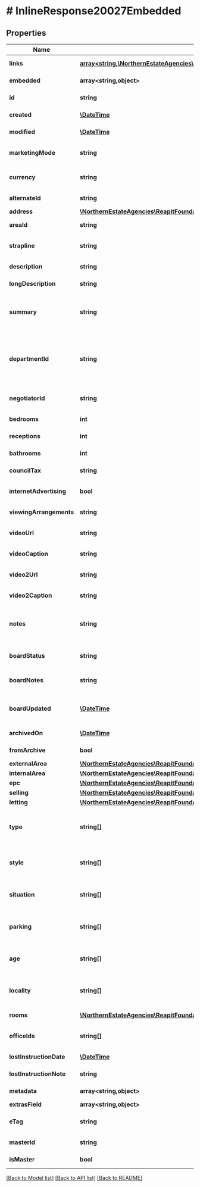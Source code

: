 # # InlineResponse20027Embedded

## Properties

Name | Type | Description | Notes
------------ | ------------- | ------------- | -------------
**links** | [**array<string,\NorthernEstateAgencies\ReapitFoundationsClient\Model\InlineResponse200Links>**](InlineResponse200Links.md) |  | [optional] [readonly]
**embedded** | **array<string,object>** |  | [optional] [readonly]
**id** | **string** | The unique identifier of the property | [optional]
**created** | [**\DateTime**](\DateTime.md) | The date and time when the property was created | [optional]
**modified** | [**\DateTime**](\DateTime.md) | The date and time when the property was last modified | [optional]
**marketingMode** | **string** | The marketing mode of the property (selling/letting/sellingAndLetting) | [optional]
**currency** | **string** | The currency that applies to monetary amounts exposed in the model | [optional]
**alternateId** | **string** | An optional alternative identifier specified for this property | [optional]
**address** | [**\NorthernEstateAgencies\ReapitFoundationsClient\Model\InlineResponse20027Address**](InlineResponse20027Address.md) |  | [optional]
**areaId** | **string** | The unique identifier of the area that the property resides in | [optional]
**strapline** | **string** | The strapline description containing a short summary about the property | [optional]
**description** | **string** | The brief description of the property | [optional]
**longDescription** | **string** | The long description of the property | [optional]
**summary** | **string** | The summary of accommodation, typically short phrases or bullet points describing the key features of the property | [optional]
**departmentId** | **string** | The unique identifier of the department the property is associated with. The property will only match to applicants with the same values set. See the [Platform Glossary](https://foundations-documentation.reapit.cloud/platform-glossary#department) for more information about departments | [optional]
**negotiatorId** | **string** | The unique identifier of the negotiator managing the property | [optional]
**bedrooms** | **int** | The total number of bedrooms in the property | [optional]
**receptions** | **int** | The total number of reception rooms in the property | [optional]
**bathrooms** | **int** | The total number of bathrooms in the property | [optional]
**councilTax** | **string** | The council tax banding of the property (A/B/C/D/E/F/G/H) | [optional]
**internetAdvertising** | **bool** | A flag denoting whether or not this property can be advertised on the internet | [optional]
**viewingArrangements** | **string** | The arrangements regarding viewing the property | [optional]
**videoUrl** | **string** | The url of a video associated with this property, such as a virtual tour | [optional]
**videoCaption** | **string** | The caption for the video url associated with this property | [optional]
**video2Url** | **string** | The url of a second video associated with this property, such as a virtual tour | [optional]
**video2Caption** | **string** | The caption for the second video url associated with this property | [optional]
**notes** | **string** | Any general notes regarding the property. These are not usually exposed to end users and may contain sensitive information about a sale | [optional]
**boardStatus** | **string** | The status of the advertising board sited outside or near to the property | [optional]
**boardNotes** | **string** | Any notes relevant to the advertising board sited outside or near to the property | [optional]
**boardUpdated** | [**\DateTime**](\DateTime.md) | The date the advertising board was last updated (or should be updated when the date is in the future) | [optional]
**archivedOn** | [**\DateTime**](\DateTime.md) | The date and time the property was archived | [optional]
**fromArchive** | **bool** | A flag determining whether or not the property is archived | [optional]
**externalArea** | [**\NorthernEstateAgencies\ReapitFoundationsClient\Model\InlineResponse20027ExternalArea**](InlineResponse20027ExternalArea.md) |  | [optional]
**internalArea** | [**\NorthernEstateAgencies\ReapitFoundationsClient\Model\InlineResponse20027InternalArea**](InlineResponse20027InternalArea.md) |  | [optional]
**epc** | [**\NorthernEstateAgencies\ReapitFoundationsClient\Model\InlineResponse20027Epc**](InlineResponse20027Epc.md) |  | [optional]
**selling** | [**\NorthernEstateAgencies\ReapitFoundationsClient\Model\InlineResponse20027Selling**](InlineResponse20027Selling.md) |  | [optional]
**letting** | [**\NorthernEstateAgencies\ReapitFoundationsClient\Model\InlineResponse20027Letting**](InlineResponse20027Letting.md) |  | [optional]
**type** | **string[]** | The attributes describing the overall type of the property (eg house, bungalow, land), as defined by the property&#39;s [department](https://foundations-documentation.reapit.cloud/platform-glossary#department) | [optional]
**style** | **string[]** | The attributes describing the style of property (eg detached, semiDetached), defined by the property&#39;s [department](https://foundations-documentation.reapit.cloud/platform-glossary#department) | [optional]
**situation** | **string[]** | The attributes describing other aspects of the property - such as outside space - as defined by the property&#39;s [department](https://foundations-documentation.reapit.cloud/platform-glossary#department) | [optional]
**parking** | **string[]** | The attributes describing the parking available at the property (eg garage), as defined by the property&#39;s [department](https://foundations-documentation.reapit.cloud/platform-glossary#department) | [optional]
**age** | **string[]** | The attributes describing the age of the property (eg new, period), as defined by the property&#39;s [department](https://foundations-documentation.reapit.cloud/platform-glossary#department) | [optional]
**locality** | **string[]** | The attributes describing the general location of the property (eg rural, townCity), as defined by the property&#39;s [department](https://foundations-documentation.reapit.cloud/platform-glossary#department) | [optional]
**rooms** | [**\NorthernEstateAgencies\ReapitFoundationsClient\Model\InlineResponse20027Rooms[]**](InlineResponse20027Rooms.md) | Details of each room in the property | [optional]
**officeIds** | **string[]** | A collection of unique identifiers of offices attached to the property | [optional]
**lostInstructionDate** | [**\DateTime**](\DateTime.md) | The date that this property became a lost instruction | [optional]
**lostInstructionNote** | **string** | The notes regarding the lost instruction | [optional]
**metadata** | **array<string,object>** | App specific metadata that has been set against the property | [optional]
**extrasField** | **array<string,object>** | The requested extras fields | [optional]
**eTag** | **string** | The ETag for the current version of the property. Used for managing update concurrency | [optional] [readonly]
**masterId** | **string** | Hidden identifier for the properties master plot | [optional]
**isMaster** | **bool** | Hidden flag to display if a property is a master plot | [optional]

[[Back to Model list]](../../README.md#models) [[Back to API list]](../../README.md#endpoints) [[Back to README]](../../README.md)
